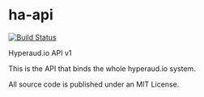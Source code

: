# ha-api

[![Build Status](https://travis-ci.org/hyperaudio/ha-api.svg?branch=master)](https://travis-ci.org/hyperaudio/ha-api)

Hyperaud.io API v1

This is the API that binds the whole hyperaud.io system.

All source code is published under an MIT License.
